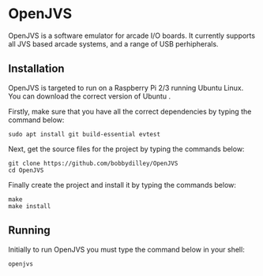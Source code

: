 # OpenJVS

OpenJVS is a software emulator for arcade I/O boards. It currently supports all JVS based arcade systems, and a range of USB perhipherals.

## Installation

OpenJVS is targeted to run on a Raspberry Pi 2/3 running Ubuntu Linux. You can download the correct version of Ubuntu [](here).

Firstly, make sure that you have all the correct dependencies by typing the command below:

```
sudo apt install git build-essential evtest
```

Next, get the source files for the project by typing the commands below:

```
git clone https://github.com/bobbydilley/OpenJVS
cd OpenJVS
```

Finally create the project and install it by typing the commands below:

```
make
make install
```

## Running

Initially to run OpenJVS you must type the command below in your shell:

```
openjvs
```
